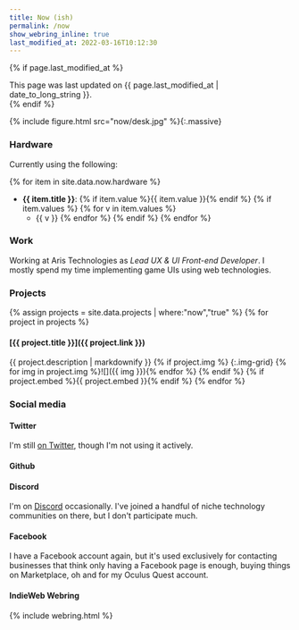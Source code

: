 ```yaml
---
title: Now (ish)
permalink: /now
show_webring_inline: true
last_modified_at: 2022-03-16T10:12:30
---
```


{% if page.last_modified_at %}
  <div class="notice updated">This page was last updated on {{ page.last_modified_at | date_to_long_string }}.</div>
{% endif %}

{% include figure.html src="now/desk.jpg" %}{:.massive}

### Hardware

Currently using the following:

{% for item in site.data.now.hardware %}
  - **{{ item.title }}**: {% if item.value %}{{ item.value }}{% endif %}
  {% if item.values %}
  {% for v in item.values %}
    - {{ v }}
  {% endfor %}
  {% endif %}
{% endfor %}

### Work

Working at Aris Technologies as _Lead UX & UI Front-end Developer_. I mostly spend my time implementing game UIs using web technologies.

### Projects
{% assign projects = site.data.projects | where:"now","true" %}
{% for project in projects %}
#### [{{ project.title }}]({{ project.link }})
{{ project.description | markdownify }}
{% if project.img %}
{:.img-grid}
{% for img in project.img %}![]({{ img }}){% endfor %}
{% endif %}
{% if project.embed %}{{ project.embed }}{% endif %}
{% endfor %}

### Social media

#### Twitter 
I'm still [on Twitter](https://twitter.com/omgmog), though I'm not using it actively.

#### Github
<div class="github-card" data-user="omgmog" data-width="400" data-height="150" data-theme="default"></div>

#### Discord
I'm on <a href="https://discordapp.com/users/omgmog#6206">Discord</a> occasionally. I've joined a handful of niche technology communities on there, but I don't participate much.

#### Facebook
I have a Facebook account again, but it's used exclusively for contacting businesses that think only having a Facebook page is enough, buying things on Marketplace, oh and for my Oculus Quest account.

#### IndieWeb Webring
{% include webring.html %}